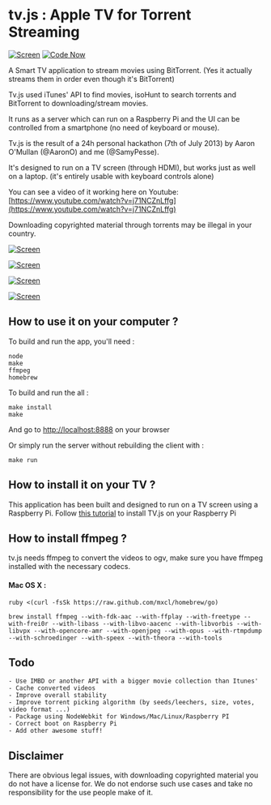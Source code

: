 tv.js : Apple TV for Torrent Streaming
====

[![Screen](https://raw.github.com/SamyPesse/tv.js/master/screens/2.png)](https://raw.github.com/SamyPesse/movies/tv.js/screens/2b.png)
[![Code Now](https://friendco.de/widgets/image/codenow?url=https%3A%2F%2Fgithub.com%2FSamyPesse%2Ftv.js.git)](https://friendco.de/widgets/url/codenow?url=https%3A%2F%2Fgithub.com%2FSamyPesse%2Ftv.js.git)

A Smart TV application to stream movies using BitTorrent. (Yes it actually streams them in order even though it's BitTorrent)

Tv.js used iTunes' API to find movies, isoHunt to search torrents and BitTorrent to downloading/stream movies.

It runs as a server which can run on a Raspberry Pi and the UI can be controlled from a smartphone (no need of keyboard or mouse).

Tv.js is the result of a 24h personal hackathon (7th of July 2013) by Aaron O'Mullan (@AaronO) and me (@SamyPesse).

It's designed to run on a TV screen (through HDMI), but works just as well on a laptop. (it's entirely usable with keyboard controls alone)

You can see a video of it working here on Youtube: [https://www.youtube.com/watch?v=j71NCZnLffg](https://www.youtube.com/watch?v=j71NCZnLffg)

Downloading copyrighted material through torrents may be illegal in your country.

[![Screen](https://raw.github.com/SamyPesse/tv.js/master/screens/1.png)](https://raw.github.com/SamyPesse/tv.js/master/screens/1b.png)

[![Screen](https://raw.github.com/SamyPesse/tv.js/master/screens/3.png)](https://raw.github.com/SamyPesse/tv.js/master/screens/3b.png)

[![Screen](https://raw.github.com/SamyPesse/tv.js/master/screens/4.png)](https://raw.github.com/SamyPesse/tv.js/master/screens/4b.png)

[![Screen](https://raw.github.com/SamyPesse/tv.js/master/screens/5.png)](https://raw.github.com/SamyPesse/tv.js/master/screens/5b.png)





## How to use it on your computer ?

To build and run the app, you'll need :

    node
    make
    ffmpeg
	homebrew


To build and run the all :

    make install
    make

And go to [http://localhost:8888](http://localhost:8888) on your browser

Or simply run the server without rebuilding the client with :

    make run


## How to install it on your TV ?

This application has been built and designed to run on a TV screen using a Raspberry Pi.
Follow [this tutorial](https://github.com/SamyPesse/tv.js/blob/master/raspberrypi/README.md) to install TV.js on your Raspberry Pi

## How to install ffmpeg ?

tv.js needs ffmpeg to convert the videos to ogv, make sure you have ffmpeg installed with the necessary codecs.

#### Mac OS X :

	ruby <(curl -fsSk https://raw.github.com/mxcl/homebrew/go)

    brew install ffmpeg --with-fdk-aac --with-ffplay --with-freetype --with-frei0r --with-libass --with-libvo-aacenc --with-libvorbis --with-libvpx --with-opencore-amr --with-openjpeg --with-opus --with-rtmpdump --with-schroedinger --with-speex --with-theora --with-tools


## Todo
    - Use IMBD or another API with a bigger movie collection than Itunes'
    - Cache converted videos
    - Improve overall stability
    - Improve torrent picking algorithm (by seeds/leechers, size, votes, video format ...)
    - Package using NodeWebkit for Windows/Mac/Linux/Raspberry PI
    - Correct boot on Raspberry Pi
    - Add other awesome stuff!


## Disclaimer

There are obvious legal issues, with downloading copyrighted material you do not have a license for. We do not endorse such use cases and take no responsibility for the use people make of it.
